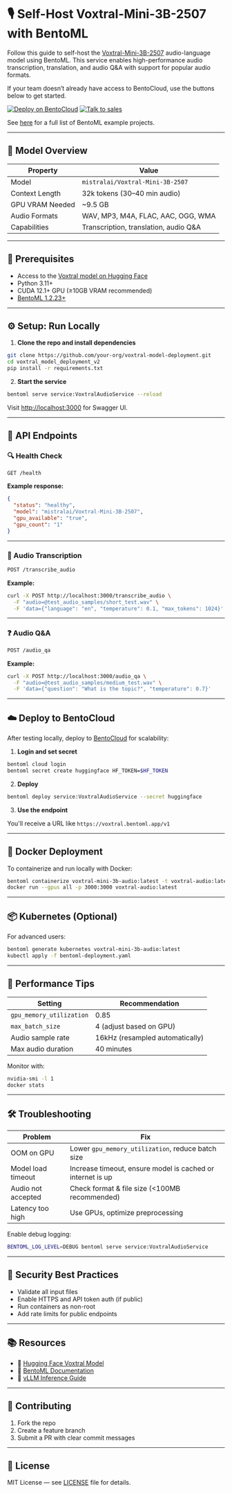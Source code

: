 
# 🎙️ Self-Host Voxtral-Mini-3B-2507 with BentoML

Follow this guide to self-host the [Voxtral-Mini-3B-2507](https://huggingface.co/mistralai/Voxtral-Mini-3B-2507) audio-language model using BentoML. This service enables high-performance audio transcription, translation, and audio Q\&A with support for popular audio formats.


If your team doesn’t already have access to BentoCloud, use the buttons below to get started.

[![Deploy on BentoCloud](https://img.shields.io/badge/Deploy_on_BentoCloud-d0bfff?style=for-the-badge)](https://testversiona.cloud.bentoml.com/deployments?q=)
[![Talk to sales](https://img.shields.io/badge/Talk_to_sales-eefbe4?style=for-the-badge)](https://bentoml.com/contact)

See [here](https://docs.bentoml.com/en/latest/examples/overview.html) for a full list of BentoML example projects.

---

## 📌 Model Overview

| Property        | Value                                  |
| --------------- | -------------------------------------- |
| Model           | `mistralai/Voxtral-Mini-3B-2507`       |
| Context Length  | 32k tokens (30–40 min audio)           |
| GPU VRAM Needed | \~9.5 GB                               |
| Audio Formats   | WAV, MP3, M4A, FLAC, AAC, OGG, WMA     |
| Capabilities    | Transcription, translation, audio Q\&A |

---

## 🧱 Prerequisites

* Access to the [Voxtral model on Hugging Face](https://huggingface.co/mistralai/Voxtral-Mini-3B-2507)
* Python 3.11+
* CUDA 12.1+ GPU (≥10GB VRAM recommended)
* [BentoML 1.2.23+](https://pypi.org/project/bentoml/)

---

## ⚙️ Setup: Run Locally

1. **Clone the repo and install dependencies**

```bash
git clone https://github.com/your-org/voxtral-model-deployment.git
cd voxtral_model_deployment_v2
pip install -r requirements.txt
```

2. **Start the service**

```bash
bentoml serve service:VoxtralAudioService --reload
```

Visit [http://localhost:3000](http://localhost:3000) for Swagger UI.

---

## 🧪 API Endpoints

### 🔍 Health Check

```bash
GET /health
```

**Example response:**

```json
{
  "status": "healthy",
  "model": "mistralai/Voxtral-Mini-3B-2507",
  "gpu_available": "true",
  "gpu_count": "1"
}
```

---

### 📝 Audio Transcription

```bash
POST /transcribe_audio
```

**Example:**

```bash
curl -X POST http://localhost:3000/transcribe_audio \
  -F "audio=@test_audio_samples/short_test.wav" \
  -F 'data={"language": "en", "temperature": 0.1, "max_tokens": 1024}'
```

---

### ❓ Audio Q\&A

```bash
POST /audio_qa
```

**Example:**

```bash
curl -X POST http://localhost:3000/audio_qa \
  -F "audio=@test_audio_samples/medium_test.wav" \
  -F 'data={"question": "What is the topic?", "temperature": 0.7}'
```

---

## ☁️ Deploy to BentoCloud

After testing locally, deploy to [BentoCloud](https://cloud.bentoml.com/) for scalability:

1. **Login and set secret**

```bash
bentoml cloud login
bentoml secret create huggingface HF_TOKEN=$HF_TOKEN
```

2. **Deploy**

```bash
bentoml deploy service:VoxtralAudioService --secret huggingface
```

3. **Use the endpoint**

You'll receive a URL like `https://voxtral.bentoml.app/v1`

---

## 🐳 Docker Deployment

To containerize and run locally with Docker:

```bash
bentoml containerize voxtral-mini-3b-audio:latest -t voxtral-audio:latest
docker run --gpus all -p 3000:3000 voxtral-audio:latest
```

---

## 📦 Kubernetes (Optional)

For advanced users:

```bash
bentoml generate kubernetes voxtral-mini-3b-audio:latest
kubectl apply -f bentoml-deployment.yaml
```

---

## 🧰 Performance Tips

| Setting                  | Recommendation                  |
| ------------------------ | ------------------------------- |
| `gpu_memory_utilization` | 0.85                            |
| `max_batch_size`         | 4 (adjust based on GPU)         |
| Audio sample rate        | 16kHz (resampled automatically) |
| Max audio duration       | 40 minutes                      |

Monitor with:

```bash
nvidia-smi -l 1
docker stats
```

---

## 🛠️ Troubleshooting

| Problem            | Fix                                                        |
| ------------------ | ---------------------------------------------------------- |
| OOM on GPU         | Lower `gpu_memory_utilization`, reduce batch size          |
| Model load timeout | Increase timeout, ensure model is cached or internet is up |
| Audio not accepted | Check format & file size (<100MB recommended)              |
| Latency too high   | Use GPUs, optimize preprocessing                           |

Enable debug logging:

```bash
BENTOML_LOG_LEVEL=DEBUG bentoml serve service:VoxtralAudioService
```

---

## 🔐 Security Best Practices

* Validate all input files
* Enable HTTPS and API token auth (if public)
* Run containers as non-root
* Add rate limits for public endpoints

---

## 📚 Resources

* 🔗 [Hugging Face Voxtral Model](https://huggingface.co/mistralai/Voxtral-Mini-3B-2507)
* 📘 [BentoML Documentation](https://docs.bentoml.com)
* 🧠 [vLLM Inference Guide](https://docs.vllm.ai)

---

## 🤝 Contributing

1. Fork the repo
2. Create a feature branch
3. Submit a PR with clear commit messages

---

## 🧾 License

MIT License — see [LICENSE](./LICENSE) file for details.
